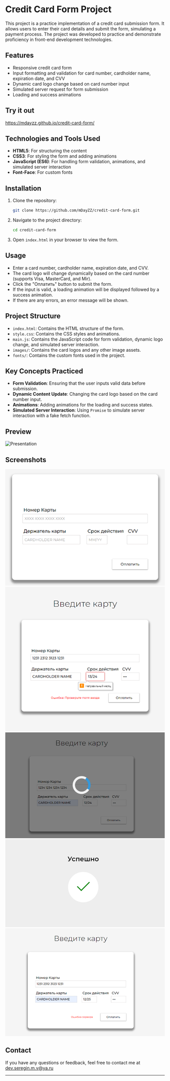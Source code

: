 # Credit Card Form Project

This project is a practice implementation of a credit card submission form. It allows users to enter their card details and submit the form, simulating a payment process. The project was developed to practice and demonstrate proficiency in front-end development technologies.

## Features

- Responsive credit card form
- Input formatting and validation for card number, cardholder name, expiration date, and CVV
- Dynamic card logo change based on card number input
- Simulated server request for form submission
- Loading and success animations

## Try it out
https://mdayzz.github.io/credit-card-form/

## Technologies and Tools Used

- **HTML5**: For structuring the content
- **CSS3**: For styling the form and adding animations
- **JavaScript (ES6)**: For handling form validation, animations, and simulated server interaction
- **Font-Face**: For custom fonts

## Installation

1. Clone the repository:
   ```bash
   git clone https://github.com/mDayZZ/credit-card-form.git
   ```
2. Navigate to the project directory:
   ```bash
   cd credit-card-form
   ```
3. Open `index.html` in your browser to view the form.

## Usage

- Enter a card number, cardholder name, expiration date, and CVV.
- The card logo will change dynamically based on the card number (supports Visa, MasterCard, and Mir).
- Click the "Оплатить" button to submit the form.
- If the input is valid, a loading animation will be displayed followed by a success animation.
- If there are any errors, an error message will be shown.

## Project Structure

- `index.html`: Contains the HTML structure of the form.
- `style.css`: Contains the CSS styles and animations.
- `main.js`: Contains the JavaScript code for form validation, dynamic logo change, and simulated server interaction.
- `images/`: Contains the card logos and any other image assets.
- `fonts/`: Contains the custom fonts used in the project.

## Key Concepts Practiced

- **Form Validation**: Ensuring that the user inputs valid data before submission.
- **Dynamic Content Update**: Changing the card logo based on the card number input.
- **Animations**: Adding animations for the loading and success states.
- **Simulated Server Interaction**: Using `Promise` to simulate server interaction with a fake fetch function.

## Preview
![Presentation](./screenshots/card-form.gif)

## Screenshots

![Form Initial](./screenshots/card-form-initial.png)
![Form Input Error](./screenshots/card-form-input-error.png)
![Loading Animation](./screenshots/card-form-loading.png)
![Success](./screenshots/card-form-success.png)
![Server Error](./screenshots/card-form-server-error.png)

## Contact

If you have any questions or feedback, feel free to contact me at [dev.seregin.m.v@ya.ru](mailto:dev.seregin.m.v@ya.ru)

---
